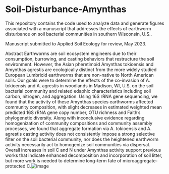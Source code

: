 # Soil-Disturbance-Amynthas
This repository contains the code used to analyze data and generate figures associated with a manuscript that addresses the effects of earthworm disturbance on soil bacterial communities in southern Wisconsin, U.S..

Manuscript submitted to Applied Soil Ecology for review, May 2023.

Abstract
Earthworms are soil ecosystem engineers due to their consumption, burrowing, and casting behaviors that restructure the soil environment. However, the Asian pheretimoid Amynthas tokioensis and Amynthas agrestis are ecologically distinct from the more widely studied European Lumbricid earthworms that are non-native to North American soils. Our goals were to determine the effects of the co-invasion of A. tokioensis and A. agrestis in woodlands in Madison, WI, U.S. on the soil bacterial community and related edaphic characteristics including soil carbon, nitrogen, and aggregation. Using 16S rRNA gene sequencing, we found that the activity of these Amynthas species earthworms affected community composition, with slight decreases in estimated weighted mean predicted 16S rRNA gene copy number, OTU richness and Faith’s phylogenetic diversity. Along with inconclusive evidence regarding homogenization of community compositions and community assembly processes, we found that aggregate formation via A. tokioensis and A. agrestis casting activity does not consistently impose a strong selective filter on the soil bacterial community, nor does the heightened earthworm activity necessarily act to homogenize soil communities via dispersal. Overall increases in soil C and N under Amynthas activity support previous works that indicate enhanced decomposition and incorporation of soil litter, but more work is needed to determine long-term fate of microaggregate-protected C.![image](https://github.com/jaimiewest/Soil-Disturbance-Amynthas/assets/35343486/29b9cdf5-f60c-4e41-a137-fbdd6969402f)

